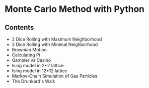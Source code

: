 # Monte Carlo Method with Python

## Contents
- 2 Dice Rolling with Maximum Neighborhood
- 2 Dice Rolling with Minimal Neighborhood
- Brownian Motion
- Calculating Pi
- Gambler vs Casino
- Ising model in 2*2 lattice
- Ising model in 12*12 lattice
- Markov-Chain Simulation of Gas Particles
- The Drunkard's Walk
